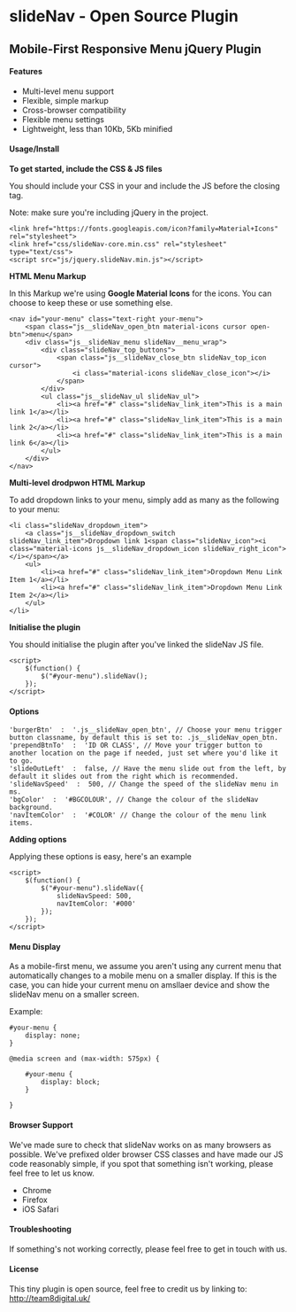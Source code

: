 # slideNav - Open Source Plugin

## Mobile-First Responsive Menu jQuery Plugin

#### Features

- Multi-level menu support
- Flexible, simple markup
- Cross-browser compatibility
- Flexible menu settings
- Lightweight, less than 10Kb, 5Kb minified


#### Usage/Install

**To get started, include the CSS & JS files**

You should include your CSS in your <head> and include the JS before the closing </body> tag.

Note: make sure you're including jQuery in the project.

```
<link href="https://fonts.googleapis.com/icon?family=Material+Icons" rel="stylesheet">
<link href="css/slideNav-core.min.css" rel="stylesheet" type="text/css">
<script src="js/jquery.slideNav.min.js"></script>
```

**HTML Menu Markup**

In this Markup we're using **Google Material Icons** for the icons. You can choose to keep these or use something else.

```
<nav id="your-menu" class="text-right your-menu">
    <span class="js__slideNav_open_btn material-icons cursor open-btn">menu</span>
    <div class="js__slideNav_menu slideNav__menu_wrap">
        <div class="slideNav_top_buttons">
            <span class="js__slideNav_close_btn slideNav_top_icon cursor">
                <i class="material-icons slideNav_close_icon"></i>
            </span>
        </div>
        <ul class="js__slideNav_ul slideNav_ul">
            <li><a href="#" class="slideNav_link_item">This is a main link 1</a></li>
            <li><a href="#" class="slideNav_link_item">This is a main link 2</a></li>
            <li><a href="#" class="slideNav_link_item">This is a main link 6</a></li>
        </ul>
    </div>
</nav>
```

**Multi-level drodpwon HTML Markup**

To add dropdown links to your menu, simply add as many as the following to your menu:

```
<li class="slideNav_dropdown_item">
    <a class="js__slideNav_dropdown_switch slideNav_link_item">Dropdown link 1<span class="slideNav_icon"><i class="material-icons js__slideNav_dropdown_icon slideNav_right_icon"></i></span></a>
    <ul>
        <li><a href="#" class="slideNav_link_item">Dropdown Menu Link Item 1</a></li>
        <li><a href="#" class="slideNav_link_item">Dropdown Menu Link Item 2</a></li>
    </ul>
</li>
```

**Initialise the plugin**

You should initialise the plugin after you've linked the slideNav JS file.

```
<script>
    $(function() {
        $("#your-menu").slideNav();
    });
</script>
```

#### Options

```
'burgerBtn'  :  '.js__slideNav_open_btn', // Choose your menu trigger button classname, by default this is set to: .js__slideNav_open_btn.
'prependBtnTo'  :  'ID OR CLASS', // Move your trigger button to another location on the page if needed, just set where you'd like it to go.
'slideOutLeft'  :  false, // Have the menu slide out from the left, by default it slides out from the right which is recommended.
'slideNavSpeed'  :  500, // Change the speed of the slideNav menu in ms.
'bgColor'  :  '#BGCOLOUR', // Change the colour of the slideNav background.
'navItemColor'  :  '#COLOR' // Change the colour of the menu link items.
```

**Adding options**

Applying these options is easy, here's an example

```
<script>
    $(function() {
        $("#your-menu").slideNav({
            slideNavSpeed: 500,
            navItemColor: '#000'
        });
    });
</script>
```

#### Menu Display

As a mobile-first menu, we assume you aren't using any current menu that automatically changes to a mobile menu on a smaller display. If this is the case, you can hide your current menu on amsllaer device and show the slideNav menu on a smaller screen.

Example:

```
#your-menu {
    display: none;
}

@media screen and (max-width: 575px) {

    #your-menu {
        display: block;
    }

}
```

#### Browser Support

We've made sure to check that slideNav works on as many browsers as possible. We've prefixed older browser CSS classes and have made our JS code reasonably simple, if you spot that something isn't working, please feel free to let us know.

- Chrome
- Firefox
- iOS Safari


#### Troubleshooting

If something's not working correctly, please feel free to get in touch with us.


#### License

This tiny plugin is open source, feel free to credit us by linking to: http://team8digital.uk/
